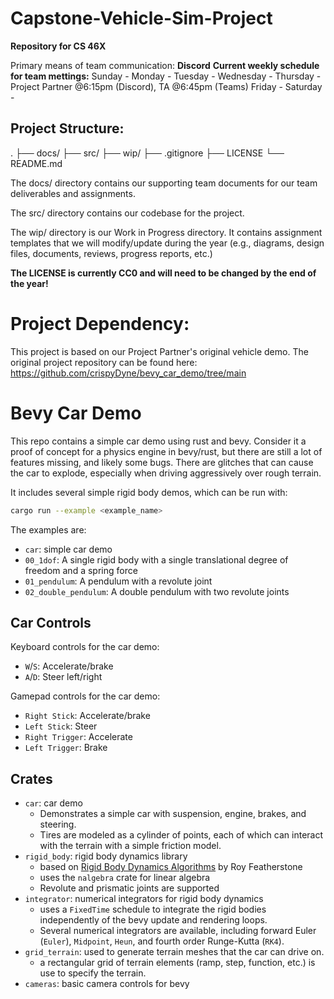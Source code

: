 # Capstone-Vehicle-Sim-Project
**Repository for CS 46X** 

Primary means of team communication: **Discord**
**Current weekly schedule for team mettings:**
Sunday     - 
Monday     -
Tuesday    -
Wednesday  -
Thursday   - Project Partner @6:15pm (Discord), TA @6:45pm (Teams) 
Friday     - 
Saturday   - 


## Project Structure:

.
├── docs/
├── src/
├── wip/
├── .gitignore
├── LICENSE
└── README.md

The docs/ directory contains our supporting team documents for our team deliverables and assignments.

The src/ directory contains our codebase for the project.

The wip/ directory is our Work in Progress directory. It contains assignment templates that we will modify/update during the year (e.g., diagrams, design files, documents, reviews, progress reports, etc.)

**The LICENSE is currently CC0 and will need to be changed by the end of the year!**



# Project Dependency:
This project is based on our Project Partner's original vehicle demo.
The original project repository can be found here: https://github.com/crispyDyne/bevy_car_demo/tree/main



# Bevy Car Demo
This repo contains a simple car demo using rust and bevy. Consider it a proof of concept for a physics engine in bevy/rust, but there are still a lot of features missing, and likely some bugs. There are glitches that can cause the car to explode, especially when driving aggressively over rough terrain.

It includes several simple rigid body demos, which can be run with:
```bash
cargo run --example <example_name>
```
The examples are:
- `car`: simple car demo
- `00_1dof`: A single rigid body with a single translational degree of freedom and a spring force
- `01_pendulum`: A pendulum with a revolute joint
- `02_double_pendulum`: A double pendulum with two revolute joints

## Car Controls
Keyboard controls for the car demo:
- `W`/`S`: Accelerate/brake
- `A`/`D`: Steer left/right

Gamepad controls for the car demo:
- `Right Stick`: Accelerate/brake
- `Left Stick`: Steer
- `Right Trigger`: Accelerate
- `Left Trigger`: Brake

## Crates
- `car`: car demo
    - Demonstrates a simple car with suspension, engine, brakes, and steering.
    - Tires are modeled as a cylinder of points, each of which can interact with the terrain with a simple friction model.
- `rigid_body`: rigid body dynamics library
    - based on [Rigid Body Dynamics Algorithms](https://link.springer.com/book/10.1007/978-1-4899-7560-7) by Roy Featherstone
    - uses the `nalgebra` crate for linear algebra
    - Revolute and prismatic joints are supported
- `integrator`: numerical integrators for rigid body dynamics
    - uses a `FixedTime` schedule to integrate the rigid bodies independently of the bevy update and rendering loops.
    - Several numerical integrators are available, including forward Euler (`Euler`), `Midpoint`, `Heun`, and fourth order Runge-Kutta (`RK4`). 
- `grid_terrain`: used to generate terrain meshes that the car can drive on. 
    - a rectangular grid of terrain elements (ramp, step, function, etc.) is use to specify the terrain. 
- `cameras`: basic camera controls for bevy
